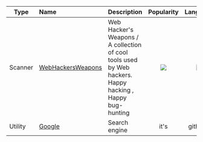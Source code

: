 | Type | Name | Description | Popularity | Language | 
| ---------- | :---------- | :---------- | :----------: | :----------: | 
| Scanner | [WebHackersWeapons](https://github.com/hahwul/WebHackersWeapons) | Web Hacker's Weapons / A collection of cool tools used by Web hackers. Happy hacking , Happy bug-hunting | ![](https://img.shields.io/github/stars/hahwul/WebHackersWeapons) | ![](https://img.shields.io/github/languages/top/hahwul/WebHackersWeapons) | 
| Utility | [Google](https://google.com) | Search engine|it's |  github:dog:|"
